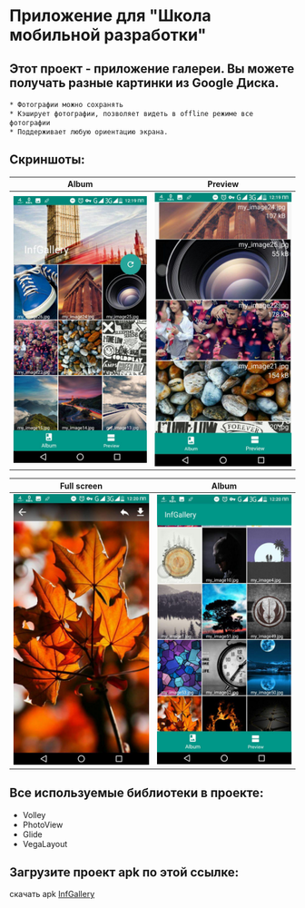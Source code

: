 # **Приложение для "Школа мобильной разработки"**

## Этот проект - приложение галереи. Вы можете получать разные картинки из Google Диска.

	* Фотографии можно сохранять
	* Кэширует фотографии, позволяет видеть в offline режиме все фотографии
 	* Поддерживает любую ориентацию экрана.

## Скриншоты:

Album                                                                                                    | Preview
:-------------------------------------------------------------------------------------------------------:|:--------------------------------------------------------------------------:
![album](https://github.com/Khushnidjon/InfGallery_Yandex/blob/master/photo_2018-05-06_15-09-28.jpg)     | ![Preview](https://github.com/Khushnidjon/InfGallery_Yandex/blob/master/photo_2018-05-06_15-09-30.jpg)

Full screen                                                                                              | Album
:-------------------------------------------------------------------------------------------------------:|:--------------------------------------------------------------------------:
![Full](https://github.com/Khushnidjon/InfGallery_Yandex/blob/master/photo_2018-05-06_15-09-26.jpg)      | ![alt text](https://github.com/Khushnidjon/InfGallery_Yandex/blob/master/photo_2018-05-06_15-09-23.jpg)



## Все используемые библиотеки в проекте:
  * Volley
  * PhotoView
  * Glide
  * VegaLayout	

## Загрузите проект apk по этой ссылке:
скачать apk [InfGallery](https://doc-00-0c-docs.googleusercontent.com/docs/securesc/mrloreuvmojdl2eri6hkae3ajm9c89ll/nii2bo3pnuvg2ppvvkv9ir9k2212fm37/1525593600000/11482773730601844163/15069332232112323495/1J1duAstlx6TTIQHgGj1Ryam51VV-7h5m?e=download)